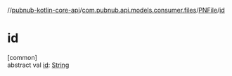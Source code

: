 //[pubnub-kotlin-core-api](../../../index.md)/[com.pubnub.api.models.consumer.files](../index.md)/[PNFile](index.md)/[id](id.md)

# id

[common]\
abstract val [id](id.md): [String](https://kotlinlang.org/api/core/kotlin-stdlib/kotlin/-string/index.html)
